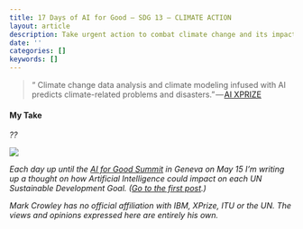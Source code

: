 ```yaml
---
title: 17 Days of AI for Good — SDG 13 — CLIMATE ACTION
layout: article
description: Take urgent action to combat climate change and its impacts
date: ''
categories: []
keywords: []
---
```


> “ Climate change data analysis and climate modeling infused with AI pre­dicts climate-related problems and disasters.” — [AI XPRIZE](https://ai.xprize.org/AI-For-Good/sustainable-development-goals)

  

  

#### My Take

_??_

  

![](/assets/1__virOdPZR9B4bprSK8PhRuw.jpeg)

_Each day up until the_ [_AI for Good Summit_](https://www.itu.int/en/ITU-T/AI/2018/Pages/default.aspx) _in Geneva on May 15 I’m writing up a thought on how Artificial Intelligence could impact on each UN Sustainable Development Goal. (_[_Go to the first post_](https://medium.com/computationallythinking/17-days-of-ai-for-good-4bed544f42f8)_.)_

_Mark Crowley has no official affiliation with IBM, XPrize, ITU or the UN. The views and opinions expressed here are entirely his own._
